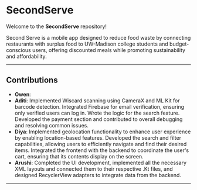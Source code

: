 # SecondServe 

Welcome to the **SecondServe** repository! 

Second Serve is a mobile app designed to reduce food waste by connecting restaurants with surplus food to UW-Madison college students and budget-conscious users, offering discounted meals while promoting sustainability and affordability. 

---

## Contributions

- **Owen**: 
- **Aditi**: Implemented Wiscard scanning using CameraX and ML Kit for barcode detection. Integrated Firebase for email verification, ensuring only verified users can log in. Wrote the logic for the search feature. Developed the payment section and contributed to overall debugging and resolving common issues.
- **Diya**: Implemented geolocation functionality to enhance user experience by enabling location-based features. Developed the search and filter capabilities, allowing users to efficiently navigate and find their desired items. Integrated the frontend with the backend to coordinate the user's cart, ensuring that its contents display on the screen.
- **Arushi**: Completed the UI development, implemented all the necessary XML layouts and connected them to their respective .Kt files, and designed RecyclerView adapters to integrate data from the backend.

---
